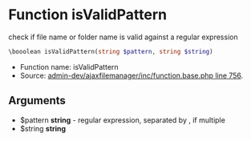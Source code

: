 Function isValidPattern
===========================

check if file name or folder name is valid against a regular expression



```php
\booolean isValidPattern(string $pattern, string $string)
```

* Function name: isValidPattern
* Source: [admin-dev/ajaxfilemanager/inc/function.base.php line 756](https://github.com/PrestaShop/PrestaShop/blob/1.5.6.0/admin-dev/ajaxfilemanager/inc/function.base.php#L756).

Arguments
---------

* $pattern **string** - regular expression, separated by , if multiple
* $string **string**


